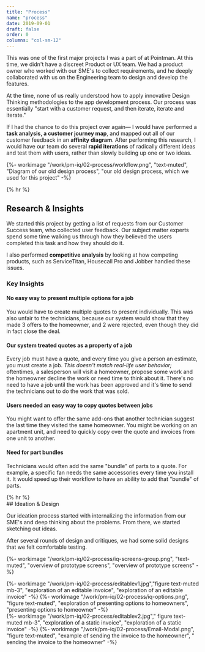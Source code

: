 ```yaml
---
title: "Process"
name: "process"
date: 2019-09-01
draft: false
order: 0
columns: "col-sm-12"
---
```

<div class="wrapper"><div class="row">
<div class="col col-12 col-sm-12 col-md-6 col-lg-7 col-xl-8 mb-4">

This was one of the first major projects I was a part of at Pointman. At this time, we didn't have a discreet Product or UX team. We had a product owner who worked with our SME's to collect requirements, and he deeply collaborated with us on the Engineering team to design and develop the features.

At the time, none of us really understood how to apply innovative Design Thinking methodologies to the app development process. Our process was essentially "start with a customer request, and then iterate, iterate and iterate."

If I had the chance to do this project over again— I would have performed a **task analysis, a customer journey map**, and mapped out all of our customer feedback in an **affinity diagram**. After performing this research, I would have our team do several **rapid iterations** of radically different ideas and test them with users, rather than slowly building up one or two ideas.

</div>
<div class="col">
{%- workimage "/work/pm-iq/02-process/workflow.png", "text-muted", "Diagram of our old design process", "our old design process, which we used for this project"  -%}
</div>
</div></div>

{% hr %}
<div class="wrapper"><div class="row">
<div class="col col-sm-12 col-md-6 col-lg-7 col-xl-8 mb-4">

## Research & Insights

We started this project by getting a list of requests from our Customer Success team, who collected user feedback. Our subject matter experts spend some time walking us through how they believed the users completed this task and how they should do it.

I also performed **competitive analysis** by looking at how competing products, such as ServiceTitan, Housecall Pro and Jobber handled these issues.

### Key Insights

</div>
</div></div>
<div class="wrapper"><div class="row">
<div class="col col-12 col-sm-6 col-md-6">
        <div class="bg-accent p-3 mb-3">
            <h4 class="h6">No easy way to present multiple options for a job</h4>
            <p>You would have to create multiple quotes to present individually. This was also unfair to the technicians, because our system would show that they made 3 offers to the homeowner, and 2 were rejected, even though they did in fact close the deal. </p>
        </div>
        <div class="bg-accent p-3 mb-3">
            <h4 class="h6">Our system treated quotes as a property of a job</h4>
            <p>Every job must have a quote, and every time you give a person an estimate, you must create a job. <em>This doesn't match real-life user behavior;</em> oftentimes, a salesperson will visit a homeowner, propose some work and the homeowner  decline the work or need time to think about it. There's no need to have a job until the work has been approved and it's time to send the technicians out to do the work that was sold. </p>
        </div>
</div>
<div class="col col-12 col-sm-6 col-md-6">
        <div class="bg-accent p-3 mb-3">
            <h4 class="h6">Users needed an easy way to copy quotes between jobs</h4>
            <p>You might want to offer the same add-ons that another technician suggest the last time they visited the same homeowner. You might be working on an apartment unit, and need to quickly copy over the quote and invoices from one unit to another.</p>
        </div>    
        <div class="bg-accent p-3 mb-3">
            <h4 class="h6">Need for part bundles</h4>
            <p>Technicians would often add the same "bundle" of parts to a quote. For example, a specific fan needs the same accessories every time you install it. It would speed up their workflow to have an ability to add that "bundle" of parts.</p>
        </div>
</div>
</div></div>
{% hr %}
<div class="wrapper"><div class="row">
<div class="col col-12 col-sm-12 col-md-8">
## Ideation & Design

Our ideation process started with internalizing the information from our SME's and deep thinking about the problems. From there, we started sketching out ideas.

After several rounds of design and critiques, we had some solid designs that we felt comfortable testing.

{%- workimage "/work/pm-iq/02-process/iq-screens-group.png", "text-muted", "overview of prototype screens", "overview of prototype screens"  -%}
</div>
<div class="col col-sm-6 col-md-2">
{%- workimage "/work/pm-iq/02-process/editablev1.jpg","figure text-muted mb-3", "exploration of an editable invoice", "exploration of an editable invoice"  -%}
{%- workimage "/work/pm-iq/02-process/iq-options.png", "figure text-muted", "exploration of presenting options to homeowners", "presenting options to homeowner"  -%}
</div>
<div class="col col-sm-6 col-md-2">
{%- workimage "/work/pm-iq/02-process/editablev2.jpg"," figure text-muted mb-3", "exploration of a static invoice", "exploration of a static invoice"  -%}
{%- workimage "/work/pm-iq/02-process/Email-Modal.png", "figure text-muted", "example of sending the invoice to the homeowner", " sending the invoice to the homeowner"  -%}
</div>
</div></div>

